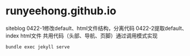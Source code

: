 # runyeehong.github.io
siteblog
0422-1修改default、html文件结构，分离代码
0422-2提取default、index html文件 共用代码（头部、导航、页脚）通过调用模式实现

```
bundle exec jekyll serve
